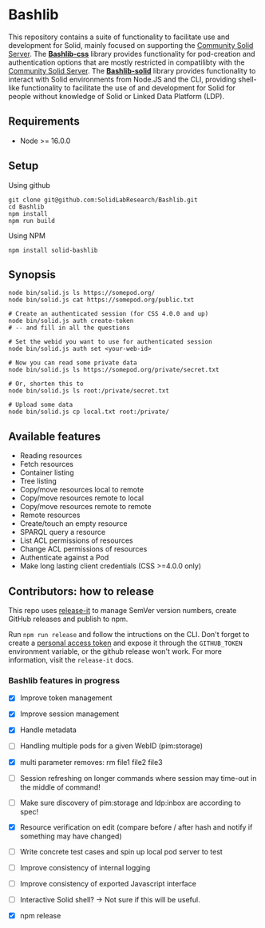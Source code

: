 # Bashlib
This repository contains a suite of functionality to facilitate use and development for Solid, mainly focused on supporting the [Community Solid Server](https://github.com/CommunitySolidServer/CommunitySolidServer).
The **[Bashlib-css](/bashlib/css)** library provides functionality for pod-creation and authentication options that are mostly restricted in compatilibty with the [Community Solid Server](https://github.com/CommunitySolidServer/CommunitySolidServer).
The **[Bashlib-solid](/bashlib/solid)** library provides functionality to interact with Solid environments from Node.JS and the CLI, providing shell-like functionality to facilitate the use of and development for Solid for people without knowledge of Solid or Linked Data Platform (LDP).

## Requirements

- Node >= 16.0.0

## Setup
Using github
``` 
git clone git@github.com:SolidLabResearch/Bashlib.git
cd Bashlib
npm install 
npm run build
```

Using NPM
```
npm install solid-bashlib
```

## Synopsis

```
node bin/solid.js ls https://somepod.org/
node bin/solid.js cat https://somepod.org/public.txt

# Create an authenticated session (for CSS 4.0.0 and up)
node bin/solid.js auth create-token
# -- and fill in all the questions

# Set the webid you want to use for authenticated session
node bin/solid.js auth set <your-web-id>

# Now you can read some private data
node bin/solid.js ls https://somepod.org/private/secret.txt

# Or, shorten this to 
node bin/solid.js ls root:/private/secret.txt

# Upload some data
node bin/solid.js cp local.txt root:/private/
```

## Available features

- Reading resources
- Fetch resources 
- Container listing
- Tree listing
- Copy/move resources local to remote
- Copy/move resources remote to local
- Copy/move resources remote to remote
- Remote resources
- Create/touch an empty resource 
- SPARQL query a resource
- List ACL permissions of resources
- Change ACL permissions of resources
- Authenticate against a Pod
- Make long lasting client credentials (CSS >=4.0.0 only)

## Contributors: how to release

This repo uses [release-it](https://www.npmjs.com/package/release-it) to manage SemVer version numbers, create GitHub releases and publish to npm.

Run `npm run release` and follow the intructions on the CLI. Don't forget to create a [personal access token](https://github.com/settings/tokens) and expose it through the `GITHUB_TOKEN` environment variable, or the github release won't work. For more information, visit the `release-it` docs.

### Bashlib features in progress

- [X] Improve token management
- [X] Improve session management
- [X] Handle metadata
- [ ] Handling multiple pods for a given WebID (pim:storage)
- [X] multi parameter removes: rm file1 file2 file3
- [ ] Session refreshing on longer commands where session may time-out in the middle of command!
- [ ] Make sure discovery of pim:storage and ldp:inbox are according to spec!
- [X] Resource verification on edit (compare before / after hash and notify if something may have changed)
- [ ] Write concrete test cases and spin up local pod server to test
- [ ] Improve consistency of internal logging
- [ ] Improve consistency of exported Javascript interface
- [ ] Interactive Solid shell? -> Not sure if this will be useful.
- [X] npm release

